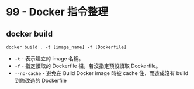 # 99 - Docker 指令整理
## docker build
```docker
docker build . -t [image_name] -f [Dockerfile]
```
* `-t` - 表示建立的 image 名稱。
* `-f` - 指定讀取的 Dockerfile 檔，若沒指定預設讀取 Dockerfile。
* `--no-cache` - 避免在 Build Docker image 時被 cache 住，而造成沒有 build 到修改過的 Dockerfile